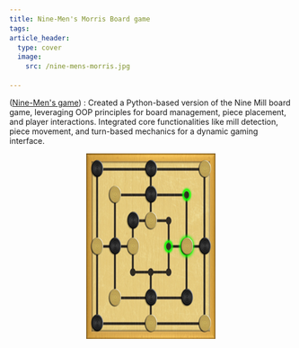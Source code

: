 ```yaml
---
title: Nine-Men's Morris Board game
tags: 
article_header:
  type: cover
  image:
    src: /nine-mens-morris.jpg
    
---
```


([Nine-Men's game](https://github.com/yashikaadesai/Nine-Mens-Morris-Board-Game)) : Created a Python-based version of the Nine Mill board game, leveraging OOP principles for board management, piece placement, and player interactions. Integrated core functionalities like mill detection, piece movement, and turn-based mechanics for a dynamic gaming interface.


<div style="text-align:center;">
    <img src="/nine-mens-morris.jpg" alt="Yashika" width="230" height="330">
</div>
